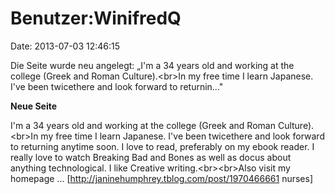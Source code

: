 Benutzer:WinifredQ
==================

Date: 2013-07-03 12:46:15

Die Seite wurde neu angelegt: „I\'m a 34 years old and working at the
college (Greek and Roman Culture).\<br\>In my free time I learn
Japanese. I\'ve been twicethere and look forward to returnin..."

**Neue Seite**

<div>

I\'m a 34 years old and working at the college (Greek and Roman
Culture).\<br\>In my free time I learn Japanese. I\'ve been twicethere
and look forward to returning anytime soon. I love to read, preferably
on my ebook reader. I really love to watch Breaking Bad and Bones as
well as docus about anything technological. I like Creative
writing.\<br\>\<br\>Also visit my homepage \...
\[http://janinehumphrey.tblog.com/post/1970466661 nurses\]

</div>
